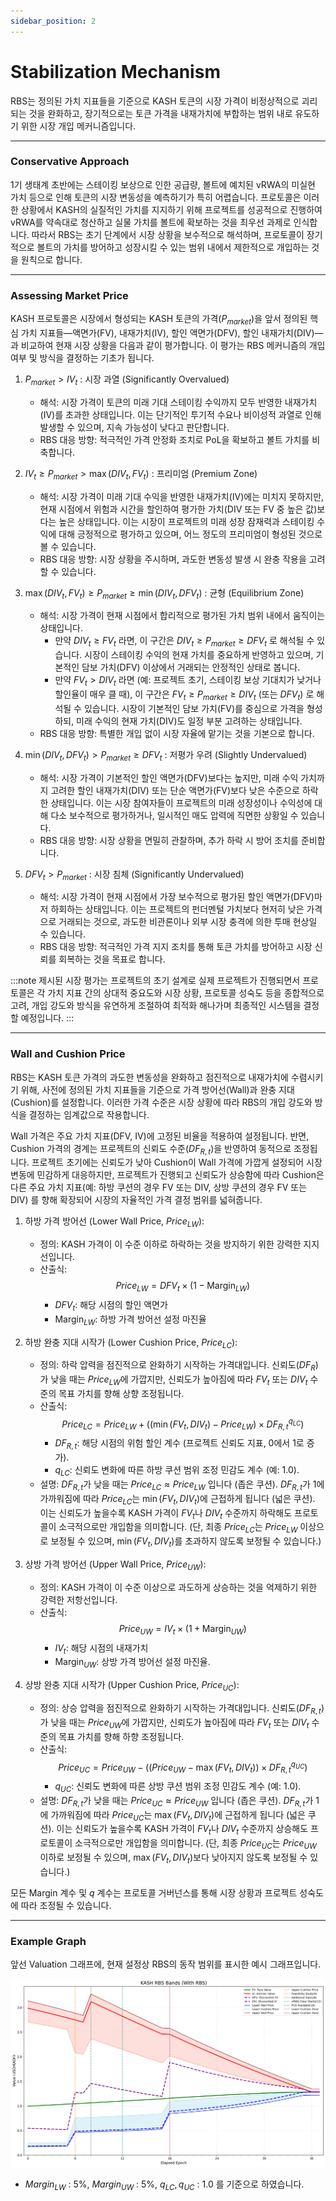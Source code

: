 ```yaml
---
sidebar_position: 2
---
```


# Stabilization Mechanism

RBS는 정의된 가치 지표들을 기준으로 KASH 토큰의 시장 가격이 비정상적으로 괴리되는 것을 완화하고, 장기적으로는 토큰 가격을 내재가치에 부합하는 범위 내로 유도하기 위한 시장 개입 메커니즘입니다.

---

### Conservative Approach

1기 생태계 초반에는 스테이킹 보상으로 인한 공급량, 볼트에 예치된 vRWA의 미실현 가치 등으로 인해 토큰의 시장 변동성을 예측하기가 특히 어렵습니다. 프로토콜은 이러한 상황에서 KASH의 실질적인 가치를 지지하기 위해 프로젝트를 성공적으로 진행하여 vRWA를 약속대로 청산하고 실물 가치를 볼트에 확보하는 것을 최우선 과제로 인식합니다. 따라서 RBS는 초기 단계에서 시장 상황을 보수적으로 해석하며, 프로토콜이 장기적으로 볼트의 가치를 방어하고 성장시킬 수 있는 범위 내에서 제한적으로 개입하는 것을 원칙으로 합니다.

---

### Assessing Market Price

KASH 프로토콜은 시장에서 형성되는 KASH 토큰의 가격($P_{market}$)을 앞서 정의된 핵심 가치 지표들—액면가(FV), 내재가치(IV), 할인 액면가(DFV), 할인 내재가치(DIV)—과 비교하여 현재 시장 상황을 다음과 같이 평가합니다. 이 평가는 RBS 메커니즘의 개입 여부 및 방식을 결정하는 기초가 됩니다.

1.  $P_{market} > IV_t$ : 시장 과열 (Significantly Overvalued)
    *   해석: 시장 가격이 토큰의 미래 기대 스테이킹 수익까지 모두 반영한 내재가치(IV)를 초과한 상태입니다. 이는 단기적인 투기적 수요나 비이성적 과열로 인해 발생할 수 있으며, 지속 가능성이 낮다고 판단합니다.
    *   RBS 대응 방향: 적극적인 가격 안정화 조치로 PoL을 확보하고 볼트 가치를 비축합니다.

2.  $IV_t \ge P_{market} > \max(DIV_t, FV_t)$ : 프리미엄 (Premium Zone)
    *   해석: 시장 가격이 미래 기대 수익을 반영한 내재가치(IV)에는 미치지 못하지만, 현재 시점에서 위험과 시간을 할인하여 평가한 가치(DIV 또는 FV 중 높은 값)보다는 높은 상태입니다. 이는 시장이 프로젝트의 미래 성장 잠재력과 스테이킹 수익에 대해 긍정적으로 평가하고 있으며, 어느 정도의 프리미엄이 형성된 것으로 볼 수 있습니다.
    *   RBS 대응 방향: 시장 상황을 주시하며, 과도한 변동성 발생 시 완충 작용을 고려할 수 있습니다.

3.  $\max(DIV_t, FV_t) \ge P_{market} \ge \min(DIV_t, DFV_t)$ : 균형 (Equilibrium Zone)
    *   해석: 시장 가격이 현재 시점에서 합리적으로 평가된 가치 범위 내에서 움직이는 상태입니다.
        *   만약 $DIV_t \ge FV_t$ 라면, 이 구간은 $DIV_t \ge P_{market} \ge DFV_t$ 로 해석될 수 있습니다. 시장이 스테이킹 수익의 현재 가치를 중요하게 반영하고 있으며, 기본적인 담보 가치(DFV) 이상에서 거래되는 안정적인 상태로 봅니다.
        *   만약 $FV_t > DIV_t$ 라면 (예: 프로젝트 초기, 스테이킹 보상 기대치가 낮거나 할인율이 매우 클 때), 이 구간은 $FV_t \ge P_{market} \ge DIV_t$ (또는 $DFV_t$) 로 해석될 수 있습니다. 시장이 기본적인 담보 가치(FV)를 중심으로 가격을 형성하되, 미래 수익의 현재 가치(DIV)도 일정 부분 고려하는 상태입니다.
    *   RBS 대응 방향: 특별한 개입 없이 시장 자율에 맡기는 것을 기본으로 합니다.

4.  $\min(DIV_t, DFV_t) > P_{market} \ge DFV_t$ : 저평가 우려 (Slightly Undervalued)
    *   해석: 시장 가격이 기본적인 할인 액면가(DFV)보다는 높지만, 미래 수익 가치까지 고려한 할인 내재가치(DIV) 또는 단순 액면가(FV)보다 낮은 수준으로 하락한 상태입니다. 이는 시장 참여자들이 프로젝트의 미래 성장성이나 수익성에 대해 다소 보수적으로 평가하거나, 일시적인 매도 압력에 직면한 상황일 수 있습니다.
    *   RBS 대응 방향: 시장 상황을 면밀히 관찰하며, 추가 하락 시 방어 조치를 준비합니다.

5.  $DFV_t > P_{market}$ : 시장 침체 (Significantly Undervalued)
    *   해석: 시장 가격이 현재 시점에서 가장 보수적으로 평가된 할인 액면가(DFV)마저 하회하는 상태입니다. 이는 프로젝트의 펀더멘털 가치보다 현저히 낮은 가격으로 거래되는 것으로, 과도한 비관론이나 외부 시장 충격에 의한 투매 현상일 수 있습니다.
    *   RBS 대응 방향: 적극적인 가격 지지 조치를 통해 토큰 가치를 방어하고 시장 신뢰를 회복하는 것을 목표로 합니다.

:::note
제시된 시장 평가는 프로젝트의 초기 설계로 실제 프로젝트가 진행되면서 프로토콜은 각 가치 지표 간의 상대적 중요도와 시장 상황, 프로토콜 성숙도 등을 종합적으로 고려, 개입 강도와 방식을 유연하게 조절하여 최적화 해나가며 최종적인 시스템을 결정할 예정입니다.
:::

---

### Wall and Cushion Price

RBS는 KASH 토큰 가격의 과도한 변동성을 완화하고 점진적으로 내재가치에 수렴시키기 위해, 사전에 정의된 가치 지표들을 기준으로 가격 방어선(Wall)과 완충 지대(Cushion)를 설정합니다. 이러한 가격 수준은 시장 상황에 따라 RBS의 개입 강도와 방식을 결정하는 임계값으로 작용합니다.

Wall 가격은 주요 가치 지표(DFV, IV)에 고정된 비율을 적용하여 설정됩니다. 반면, Cushion 가격의 경계는 프로젝트의 신뢰도 수준($DF_{R,t}$)을 반영하여 동적으로 조정됩니다. 프로젝트 초기에는 신뢰도가 낮아 Cushion이 Wall 가격에 가깝게 설정되어 시장 변동에 민감하게 대응하지만, 프로젝트가 진행되고 신뢰도가 상승함에 따라 Cushion은 다른 주요 가치 지표(예: 하방 쿠션의 경우 FV 또는 DIV, 상방 쿠션의 경우 FV 또는 DIV) 를 향해 확장되어 시장의 자율적인 가격 결정 범위를 넓혀줍니다.

1.  하방 가격 방어선 (Lower Wall Price, $Price_{LW}$):
    *   정의: KASH 가격이 이 수준 이하로 하락하는 것을 방지하기 위한 강력한 지지선입니다.
    *   산출식:
        $$
        Price_{LW} = DFV_t \times (1 - \text{Margin}_{LW})
        $$
        *   $DFV_t$: 해당 시점의 할인 액면가
        *   $\text{Margin}_{LW}$: 하방 가격 방어선 설정 마진율

2.  하방 완충 지대 시작가 (Lower Cushion Price, $Price_{LC}$):
    *   정의: 하락 압력을 점진적으로 완화하기 시작하는 가격대입니다. 신뢰도($DF_R$)가 낮을 때는 $Price_{LW}$에 가깝지만, 신뢰도가 높아짐에 따라 $FV_t$ 또는 $DIV_t$ 수준의 목표 가치를 향해 상향 조정됩니다.
    *   산출식:
        $$
        Price_{LC} = Price_{LW} + ( (\min(FV_t, DIV_t) - Price_{LW}) \times DF_{R,t}^{q_{LC}} )
        $$
        *   $DF_{R,t}$: 해당 시점의 위험 할인 계수 (프로젝트 신뢰도 지표, 0에서 1로 증가).
        *   $q_{LC}$: 신뢰도 변화에 따른 하방 쿠션 범위 조정 민감도 계수 (예: 1.0).
    *   설명: $DF_{R,t}$가 낮을 때는 $Price_{LC} \approx Price_{LW}$ 입니다 (좁은 쿠션). $DF_{R,t}$가 1에 가까워짐에 따라 $Price_{LC}$는 $\min(FV_t, DIV_t)$에 근접하게 됩니다 (넓은 쿠션). 이는 신뢰도가 높을수록 KASH 가격이 $FV_t$나 $DIV_t$ 수준까지 하락해도 프로토콜이 소극적으로만 개입함을 의미합니다. (단, 최종 $Price_{LC}$는 $Price_{LW}$ 이상으로 보정될 수 있으며, $\min(FV_t, DIV_t)$를 초과하지 않도록 보정될 수 있습니다.)

3.  상방 가격 방어선 (Upper Wall Price, $Price_{UW}$):
    *   정의: KASH 가격이 이 수준 이상으로 과도하게 상승하는 것을 억제하기 위한 강력한 저항선입니다.
    *   산출식:
        $$
        Price_{UW} = IV_t \times (1 + \text{Margin}_{UW})
        $$
        *   $IV_t$: 해당 시점의 내재가치
        *   $\text{Margin}_{UW}$: 상방 가격 방어선 설정 마진율.

4.  상방 완충 지대 시작가 (Upper Cushion Price, $Price_{UC}$):
    *   정의: 상승 압력을 점진적으로 완화하기 시작하는 가격대입니다. 신뢰도($DF_{R,t}$)가 낮을 때는 $Price_{UW}$에 가깝지만, 신뢰도가 높아짐에 따라 $FV_t$ 또는 $DIV_t$ 수준의 목표 가치를 향해 하향 조정됩니다.
    *   산출식:
        $$
        Price_{UC} = Price_{UW} - ( (Price_{UW} - \max(FV_t, DIV_t)) \times DF_{R,t}^{q_{UC}} )
        $$
        *   $q_{UC}$: 신뢰도 변화에 따른 상방 쿠션 범위 조정 민감도 계수 (예: 1.0).
    *   설명: $DF_{R,t}$가 낮을 때는 $Price_{UC} \approx Price_{UW}$ 입니다 (좁은 쿠션). $DF_{R,t}$가 1에 가까워짐에 따라 $Price_{UC}$는 $\max(FV_t, DIV_t)$에 근접하게 됩니다 (넓은 쿠션). 이는 신뢰도가 높을수록 KASH 가격이 $FV_t$나 $DIV_t$ 수준까지 상승해도 프로토콜이 소극적으로만 개입함을 의미합니다. (단, 최종 $Price_{UC}$는 $Price_{UW}$ 이하로 보정될 수 있으며, $\max(FV_t, DIV_t)$보다 낮아지지 않도록 보정될 수 있습니다.)

모든 $\text{Margin}$ 계수 및 $q$ 계수는 프로토콜 거버넌스를 통해 시장 상황과 프로젝트 성숙도에 따라 조정될 수 있습니다.

---

### Example Graph

앞선 Valuation 그래프에, 현재 설정상 RBS의 동작 범위를 표시한 예시 그래프입니다.

![KASH RBS Graph](/img/kash_valuation_main_with_rbs.png)

+ $Margin_{LW}$ : 5%, $Margin_{UW}$ : 5%, $q_{LC}, q_{UC}$ : 1.0 를 기준으로 하였습니다.